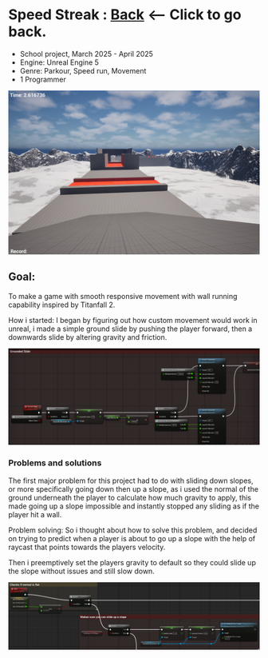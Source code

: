 # Speed Streak : [Back](https://github.com/sim7234/Portfolio/blob/main/README.md) <-- Click to go back.

* School project, March  2025 - April 2025
* Engine: Unreal Engine 5
* Genre: Parkour, Speed run, Movement
* 1 Programmer


<td ><img width="512" height="
" src="Unreal\level1.png"/></td>

## Goal:
To make a game with smooth responsive movement with wall running capability inspired by Titanfall 2.

How i started: I began by figuring out how custom movement would work in unreal, i made a simple ground slide by pushing the player forward, then a downwards slide by altering gravity and friction.





<td ><img width="512" height="
" src="Unreal\UnrealGroundSlide.png"/></td>

### Problems and solutions <br>
The first major problem for this project had to do with sliding down slopes, or more specifically going down then up a slope, as i used the normal of the ground underneath the player to calculate how much gravity to apply, this made going up a slope impossible and instantly stopped any sliding as if the player hit a wall.

Problem solving: So i thought about how to solve this problem, and decided on trying to predict when a player is about to go up a slope with the help of raycast that points towards the players velocity. <br>

 Then i preemptively set the players gravity to default so they could slide up the slope without issues and still slow down.

 <td ><img width="512" height="
" src="Unreal\UnrealNormals.png"/></td>